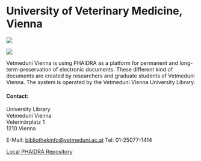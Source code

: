 # University of Veterinary Medicine, Vienna

![](/assets/img/partner_logos/csm_Phaidra_vetmeduni_bibliothek_logo_rgb_97eab88893.jpg)

![](/assets/img/partner_logos/csm_Phaidra_vetmeduni_bibliothek1_88a903d6e6.jpg)

Vetmeduni Vienna is using PHAIDRA as a platform for permanent and long-term-preservation of electronic documents. These different kind of documents are created by researchers and graduate students of Vetmeduni Vienna. The system is operated by the Vetmeduni Vienna University Library.

 
#### Contact:

University Library  
Vetmeduni Vienna  
Veterinärplatz 1  
1210 Vienna  

E-Mail: <bibliothekinfo@vetmeduni.ac.at>
Tel: 01-25077-1414
 
[Local PHAIDRA Repository](https://phaidra.kug.ac.at/)
